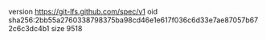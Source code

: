 version https://git-lfs.github.com/spec/v1
oid sha256:2bb55a2760338798375ba98cd46e1e617f036c6d33e7ae87057b672c6c3dc4b1
size 9518
